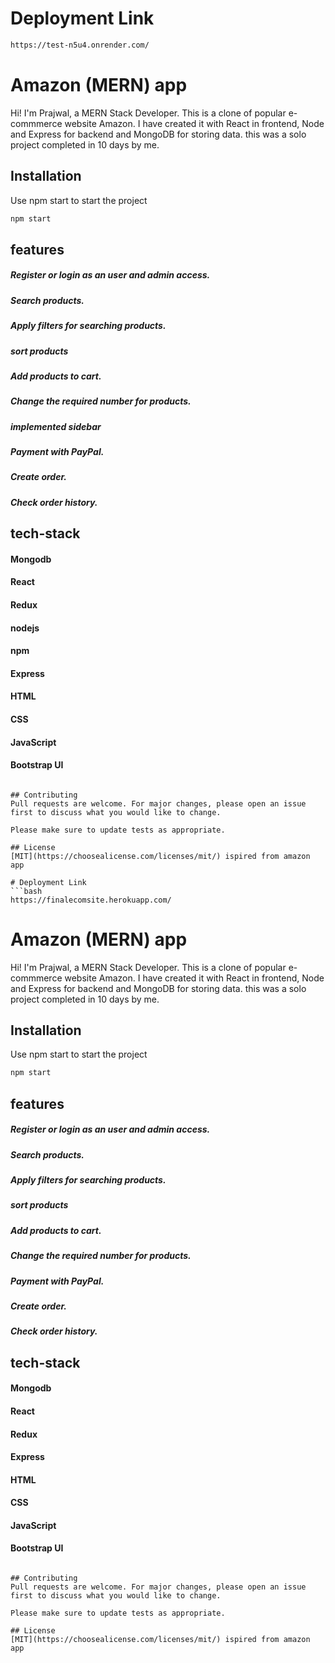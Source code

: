 # Deployment Link
```bash
https://test-n5u4.onrender.com/
```
# Amazon (MERN) app

Hi! I'm Prajwal, a MERN Stack Developer. This is a clone of popular e-commmerce website Amazon. I have created it with React in frontend, Node and Express for backend and MongoDB for storing data. this was a solo project completed in 10 days by me.

## Installation

Use npm start to start the project

```bash
npm start
```

## features

##### Register or login as an user and admin access.
##### Search products.
##### Apply filters for searching products.
##### sort products 
##### Add products to cart.
##### Change the required number for products.
##### implemented sidebar 
##### Payment with PayPal.
##### Create order.
##### Check order history.



## tech-stack 
#### Mongodb
#### React
#### Redux
#### nodejs
#### npm
#### Express
#### HTML
#### CSS
#### JavaScript
#### Bootstrap UI





```

## Contributing
Pull requests are welcome. For major changes, please open an issue first to discuss what you would like to change.

Please make sure to update tests as appropriate.

## License
[MIT](https://choosealicense.com/licenses/mit/) ispired from amazon app

# Deployment Link
```bash
https://finalecomsite.herokuapp.com/
```
# Amazon (MERN) app

Hi! I'm Prajwal, a MERN Stack Developer. This is a clone of popular e-commmerce website Amazon. I have created it with React in frontend, Node and Express for backend and MongoDB for storing data. this was a solo project completed in 10 days by me.

## Installation

Use npm start to start the project

```bash
npm start
```

## features

##### Register or login as an user and admin access.
##### Search products.
##### Apply filters for searching products.
##### sort products 
##### Add products to cart.
##### Change the required number for products.
##### Payment with PayPal.
##### Create order.
##### Check order history.



## tech-stack 
#### Mongodb
#### React
#### Redux
#### Express
#### HTML
#### CSS
#### JavaScript
#### Bootstrap UI





```

## Contributing
Pull requests are welcome. For major changes, please open an issue first to discuss what you would like to change.

Please make sure to update tests as appropriate.

## License
[MIT](https://choosealicense.com/licenses/mit/) ispired from amazon app

